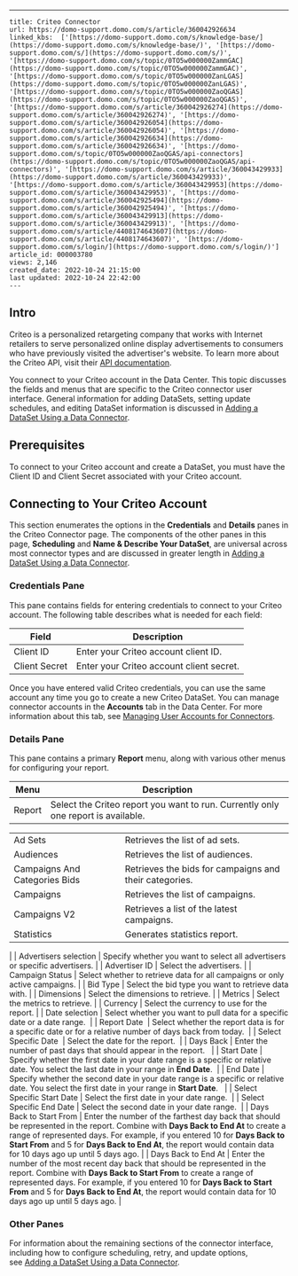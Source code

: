 ---
    title: Criteo Connector
    url: https://domo-support.domo.com/s/article/360042926634
    linked_kbs:  ['[https://domo-support.domo.com/s/knowledge-base/](https://domo-support.domo.com/s/knowledge-base/)', '[https://domo-support.domo.com/s/](https://domo-support.domo.com/s/)', '[https://domo-support.domo.com/s/topic/0TO5w000000ZammGAC](https://domo-support.domo.com/s/topic/0TO5w000000ZammGAC)', '[https://domo-support.domo.com/s/topic/0TO5w000000ZanLGAS](https://domo-support.domo.com/s/topic/0TO5w000000ZanLGAS)', '[https://domo-support.domo.com/s/topic/0TO5w000000ZaoQGAS](https://domo-support.domo.com/s/topic/0TO5w000000ZaoQGAS)', '[https://domo-support.domo.com/s/article/360042926274](https://domo-support.domo.com/s/article/360042926274)', '[https://domo-support.domo.com/s/article/360042926054](https://domo-support.domo.com/s/article/360042926054)', '[https://domo-support.domo.com/s/article/360042926634](https://domo-support.domo.com/s/article/360042926634)', '[https://domo-support.domo.com/s/topic/0TO5w000000ZaoQGAS/api-connectors](https://domo-support.domo.com/s/topic/0TO5w000000ZaoQGAS/api-connectors)', '[https://domo-support.domo.com/s/article/360043429933](https://domo-support.domo.com/s/article/360043429933)', '[https://domo-support.domo.com/s/article/360043429953](https://domo-support.domo.com/s/article/360043429953)', '[https://domo-support.domo.com/s/article/360042925494](https://domo-support.domo.com/s/article/360042925494)', '[https://domo-support.domo.com/s/article/360043429913](https://domo-support.domo.com/s/article/360043429913)', '[https://domo-support.domo.com/s/article/4408174643607](https://domo-support.domo.com/s/article/4408174643607)', '[https://domo-support.domo.com/s/login/](https://domo-support.domo.com/s/login/)']
    article_id: 000003780
    views: 2,146
    created_date: 2022-10-24 21:15:00
    last updated: 2022-10-24 22:42:00
    ---



Intro
-----


Criteo is a personalized retargeting company that works with Internet retailers to serve personalized online display advertisements to consumers who have previously visited the advertiser's website. To learn more about the Criteo API, visit their [API documentation](https://developers.criteo.com/retail-media/docs).


You connect to your Criteo account in the Data Center. This topic discusses the fields and menus that are specific to the Criteo connector user interface. General information for adding DataSets, setting update schedules, and editing DataSet information is discussed in [Adding a DataSet Using a Data Connector](/s/article/360042926274 "Adding a DataSet Using a Data Connector").


Prerequisites
-------------


To connect to your Criteo account and create a DataSet, you must have the Client ID and Client Secret associated with your Criteo account.


Connecting to Your Criteo Account
---------------------------------


This section enumerates the options in the **Credentials** and **Details** panes in the Criteo Connector page. The components of the other panes in this page, **Scheduling** and **Name & Describe Your DataSet**, are universal across most connector types and are discussed in greater length in [Adding a DataSet Using a Data Connector](/s/article/360042926274 "Adding a DataSet Using a Data Connector").


### Credentials Pane


This pane contains fields for entering credentials to connect to your Criteo account. The following table describes what is needed for each field:  




| Field | Description |
| --- | --- |
| Client ID | Enter your Criteo account client ID. |
| Client Secret | Enter your Criteo account client secret. |


Once you have entered valid Criteo credentials, you can use the same account any time you go to create a new Criteo DataSet. You can manage connector accounts in the **Accounts** tab in the Data Center. For more information about this tab, see [Managing User Accounts for Connectors](/s/article/360042926054 "Managing User Accounts for Connectors").


### Details Pane


This pane contains a primary **Report** menu, along with various other menus for configuring your report.




| Menu | Description |
| --- | --- |
| Report | Select the Criteo report you want to run. Currently only one report is available.

|  |  |
| --- | --- |
| Ad Sets | Retrieves the list of ad sets. |
| Audiences | Retrieves the list of audiences. |
| Campaigns And Categories Bids | Retrieves the bids for campaigns and their categories. |
| Campaigns | Retrieves the list of campaigns. |
| Campaigns V2 | Retrieves a list of the latest campaigns. |
| Statistics | Generates statistics report. |

 |
| Advertisers selection | Specify whether you want to select all advertisers or specific advertisers. |
| Advertiser ID | Select the advertisers. |
| Campaign Status | Select whether to retrieve data for all campaigns or only active campaigns. |
| Bid Type | Select the bid type you want to retrieve data with. |
| Dimensions | Select the dimensions to retrieve. |
| Metrics | Select the metrics to retrieve. |
| Currency | Select the currency to use for the report. |
| Date selection | Select whether you want to pull data for a specific date or a date range.  |
| Report Date  | Select whether the report data is for a specific date or for a relative number of days back from today.  |
| Select Specific Date  | Select the date for the report.  |
| Days Back | Enter the number of past days that should appear in the report.   |
| Start Date | Specify whether the first date in your date range is a specific or relative date. You select the last date in your range in **End Date**.  |
| End Date | Specify whether the second date in your date range is a specific or relative date. You select the first date in your range in **Start Date**.   |
| Select Specific Start Date | Select the first date in your date range.  |
| Select Specific End Date | Select the second date in your date range.  |
| Days Back to Start From | Enter the number of the farthest day back that should be represented in the report. Combine with **Days Back to End At** to create a range of represented days.
For example, if you entered 10 for **Days Back to Start From** and 5 for **Days Back to End At**, the report would contain data for 10 days ago up until 5 days ago. |
| Days Back to End At | Enter the number of the most recent day back that should be represented in the report. Combine with **Days Back to Start From** to create a range of represented days.
For example, if you entered 10 for **Days Back to Start From** and 5 for **Days Back to End At**, the report would contain data for 10 days ago up until 5 days ago. |


### Other Panes


For information about the remaining sections of the connector interface, including how to configure scheduling, retry, and update options, see [Adding a DataSet Using a Data Connector](/s/article/360042926274 "Adding a DataSet Using a Data Connector").

